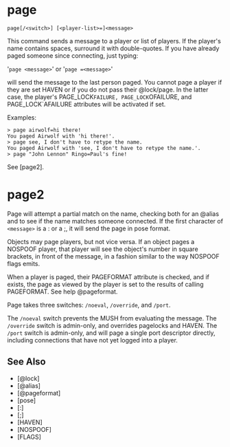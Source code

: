 # page
`page[/<switch>] [<player-list>=]<message>`

This command sends a message to a player or list of players. If the player's name contains spaces, surround it with double-quotes. If you have already paged someone since connecting, just typing:

'`page <message>`' or '`page =<message>`'

will send the message to the last person paged. You cannot page a player if they are set HAVEN or if you do not pass their @lock/page. In the latter case, the player's PAGE_LOCK`FAILURE, PAGE_LOCK`OFAILURE, and PAGE_LOCK`AFAILURE attributes will be activated if set.

Examples:
```
> page airwolf=hi there!
You paged Airwolf with 'hi there!'.
> page see, I don't have to retype the name.
You paged Airwolf with 'see, I don't have to retype the name.'.
> page "John Lennon" Ringo=Paul's fine!
```

See [page2].
# page2
Page will attempt a partial match on the name, checking both for an @alias and to see if the name matches someone connected. If the first character of `<message>` is a : or a ;, it will send the page in pose format.

Objects may page players, but not vice versa. If an object pages a NOSPOOF player, that player will see the object's number in square brackets, in front of the message, in a fashion similar to the way NOSPOOF flags emits.

When a player is paged, their PAGEFORMAT attribute is checked, and if exists, the page as viewed by the player is set to the results of calling PAGEFORMAT. See help @pageformat.

Page takes three switches: `/noeval`, `/override`, and `/port`.

The `/noeval` switch prevents the MUSH from evaluating the message.
The `/override` switch is admin-only, and overrides pagelocks and HAVEN.
The `/port` switch is admin-only, and will page a single port descriptor directly, including connections that have not yet logged into a player.


## See Also
- [@lock]
- [@alias]
- [@pageformat]
- [pose]
- [:]
- [;]
- [HAVEN]
- [NOSPOOF]
- [FLAGS]

